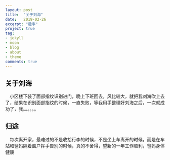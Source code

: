 ```yaml
---
layout: post
title:  "关于刘海"
date:   2019-02-26
excerpt: "趣事"
project: true
tag:
- jekyll 
- moon
- blog
- about
- theme
comments: true
---
```

## 关于刘海

&emsp;小区楼下装了面部指纹识别进门，晚上下班回去，风比较大，就把我刘海吹上去了，结果在识别面部指纹的时候，一直失败，等我用手整理好刘海之后，一次就成功了，我。。。。。。


## 归途

&emsp;每次离开家，最难过的不是收拾行李的时候，不是坐上车离开的时候，而是在车站和爸妈隔着窗户挥手告别的时候，真的不舍得，望新的一年工作顺利，爸妈身体健康